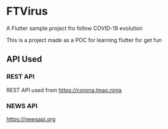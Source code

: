 #  FTVirus

A Flutter sample project fro follow COVID-19 evolution

This is a project made as a POC for learning flutter for get fun

## API Used  

### REST API 

REST API used from https://corona.lmao.ninja

### NEWS API

https://newsapi.org

#

